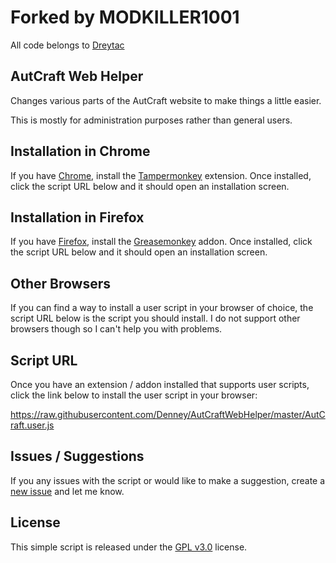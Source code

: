 # Forked by MODKILLER1001
All code belongs to [Dreytac](https://github.com/dreytac/)

## AutCraft Web Helper
Changes various parts of the AutCraft website to make things a little easier.

This is mostly for administration purposes rather than general users.

## Installation in Chrome
If you have [Chrome](http://www.google.com/chrome/), install the [Tampermonkey](https://chrome.google.com/webstore/detail/tampermonkey/dhdgffkkebhmkfjojejmpbldmpobfkfo?hl=en) extension. Once installed, click the script URL below and it should open an installation screen.

## Installation in Firefox
If you have [Firefox](http://www.mozilla.com/firefox/), install the [Greasemonkey](https://addons.mozilla.org/firefox/addon/748) addon. Once installed, click the script URL below and it should open an installation screen.

## Other Browsers
If you can find a way to install a user script in your browser of choice, the script URL below is the script you should install. I do not support other browsers though so I can't help you with problems.

## Script URL
Once you have an extension / addon installed that supports user scripts, click the link below to install the user script in your browser:

https://raw.githubusercontent.com/Denney/AutCraftWebHelper/master/AutCraft.user.js

## Issues / Suggestions
If you any issues with the script or would like to make a suggestion, create a [new issue](https://github.com/Denney/AutCraftWebHelper/issues) and let me know.

## License
This simple script is released under the [GPL v3.0](https://raw.githubusercontent.com/Denney/AutCraftWebHelper/master/LICENSE) license.
